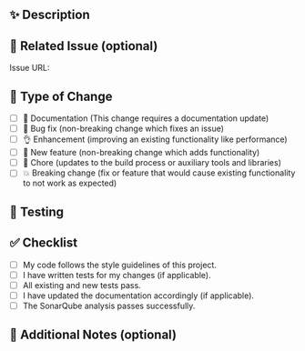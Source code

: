 ## ✨ Description

<!-- Please provide a concise description of the changes proposed in this pull request. Explain the problem you are solving or the feature you are adding, and any relevant background information. -->

## 🔗 Related Issue (optional)

<!-- If this pull request addresses a specific issue, please provide a link to the issue here (e.g., "Fixes PRJ-1234" or "Relates to ERM-5678"). -->

Issue URL:

## 🎯 Type of Change

<!-- What types of changes does your code introduce? Please check all options that applies: -->

- [ ] 📝 Documentation (This change requires a documentation update)
- [ ] 🐞 Bug fix (non-breaking change which fixes an issue)
- [ ] 👌 Enhancement (improving an existing functionality like performance)
- [ ] 🚀 New feature (non-breaking change which adds functionality)
- [ ] 🧹 Chore (updates to the build process or auxiliary tools and libraries)
- [ ] 💥 Breaking change (fix or feature that would cause existing functionality to not work as expected)

## 🧪 Testing

<!-- Describe how you tested your changes. Include details on any manual or automated tests you performed. If applicable, mention the specific environment or scenarios in which you tested. -->

## ✅ Checklist

<!-- Before submitting this pull request, please confirm the following: -->

- [ ] My code follows the style guidelines of this project.
- [ ] I have written tests for my changes (if applicable).
- [ ] All existing and new tests pass.
- [ ] I have updated the documentation accordingly (if applicable).
- [ ] The SonarQube analysis passes successfully.

## 📝 Additional Notes (optional)

<!-- Add any additional information or context that reviewers might find helpful. This could include screenshots, performance benchmarks, or details about the implementation that might not be obvious from the code changes. -->

<!-- 🙏 **Thank you for your contribution to this project!** -->
